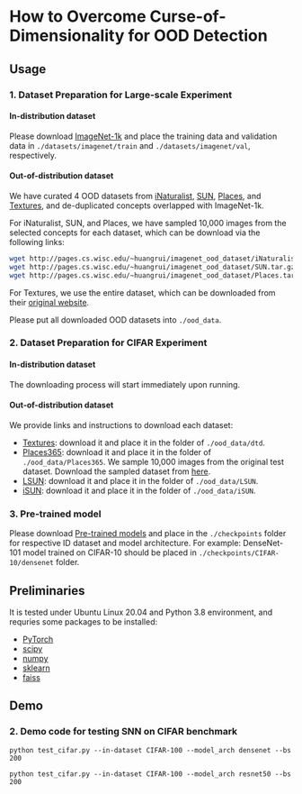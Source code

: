# How to Overcome Curse-of-Dimensionality for OOD Detection

## Usage

### 1. Dataset Preparation for Large-scale Experiment 

#### In-distribution dataset

Please download [ImageNet-1k](http://www.image-net.org/challenges/LSVRC/2012/index) and place the training data and validation data in
`./datasets/imagenet/train` and  `./datasets/imagenet/val`, respectively.

#### Out-of-distribution dataset

We have curated 4 OOD datasets from 
[iNaturalist](https://arxiv.org/pdf/1707.06642.pdf), 
[SUN](https://vision.princeton.edu/projects/2010/SUN/paper.pdf), 
[Places](http://places2.csail.mit.edu/PAMI_places.pdf), 
and [Textures](https://arxiv.org/pdf/1311.3618.pdf), 
and de-duplicated concepts overlapped with ImageNet-1k.

For iNaturalist, SUN, and Places, we have sampled 10,000 images from the selected concepts for each dataset,
which can be download via the following links:
```bash
wget http://pages.cs.wisc.edu/~huangrui/imagenet_ood_dataset/iNaturalist.tar.gz
wget http://pages.cs.wisc.edu/~huangrui/imagenet_ood_dataset/SUN.tar.gz
wget http://pages.cs.wisc.edu/~huangrui/imagenet_ood_dataset/Places.tar.gz
```

For Textures, we use the entire dataset, which can be downloaded from their
[original website](https://www.robots.ox.ac.uk/~vgg/data/dtd/).

Please put all downloaded OOD datasets into `./ood_data`.

### 2. Dataset Preparation for CIFAR Experiment 

#### In-distribution dataset

The downloading process will start immediately upon running. 

#### Out-of-distribution dataset


We provide links and instructions to download each dataset:

* [Textures](https://www.robots.ox.ac.uk/~vgg/data/dtd/download/dtd-r1.0.1.tar.gz): download it and place it in the folder of `./ood_data/dtd`.
* [Places365](http://data.csail.mit.edu/places/places365/test_256.tar): download it and place it in the folder of `./ood_data/Places365`. We sample 10,000 images from the original test dataset. Download the sampled dataset from [here](https://drive.google.com/file/d/19MShiqHGdOZge0M9gQhwYfnZOJkVZ-mx/view?usp=share_link).
* [LSUN](https://www.dropbox.com/s/fhtsw1m3qxlwj6h/LSUN.tar.gz): download it and place it in the folder of `./ood_data/LSUN`.
* [iSUN](https://www.dropbox.com/s/ssz7qxfqae0cca5/iSUN.tar.gz): download it and place it in the folder of `./ood_data/iSUN`.


[//]: # (For example, run the following commands in the **root** directory to download **LSUN**:)

[//]: # (```)

[//]: # (cd ./ood_data)

[//]: # (wget https://www.dropbox.com/s/fhtsw1m3qxlwj6h/LSUN.tar.gz)

[//]: # (tar -xvzf LSUN.tar.gz)

[//]: # (```)

### 3.  Pre-trained model

Please download [Pre-trained models](https://drive.google.com/file/d/1SbUKIpkqy2KQqM_gx8uwpeKOsyCkYkTu/view?usp=share_link) and place in the `./checkpoints` folder for respective ID dataset and model architecture. For example: DenseNet-101 model trained on CIFAR-10 should be placed in `./checkpoints/CIFAR-10/densenet` folder.

## Preliminaries
It is tested under Ubuntu Linux 20.04 and Python 3.8 environment, and requries some packages to be installed:
* [PyTorch](https://pytorch.org/)
* [scipy](https://github.com/scipy/scipy)
* [numpy](http://www.numpy.org/)
* [sklearn](https://scikit-learn.org/stable/)
* [faiss](https://github.com/facebookresearch/faiss)

## Demo

### 2. Demo code for testing SNN on CIFAR benchmark

```
python test_cifar.py --in-dataset CIFAR-100 --model_arch densenet --bs 200
```

```
python test_cifar.py --in-dataset CIFAR-100 --model_arch resnet50 --bs 200
```
